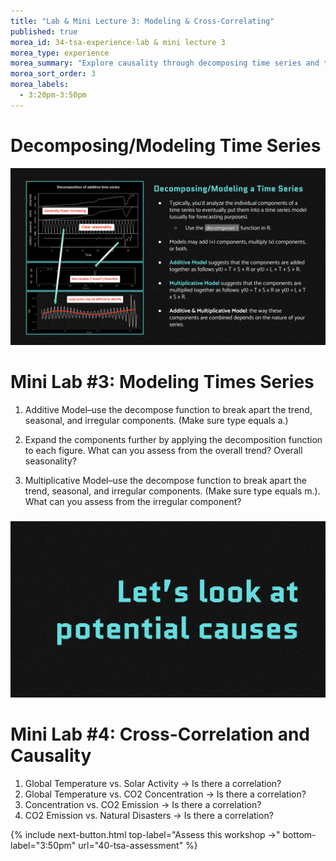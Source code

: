 ```yaml
---
title: "Lab & Mini Lecture 3: Modeling & Cross-Correlating"
published: true
morea_id: 34-tsa-experience-lab & mini lecture 3
morea_type: experience
morea_summary: "Explore causality through decomposing time series and then cross-correlating data sets."
morea_sort_order: 3
morea_labels:
  - 3:20pm-3:50pm
---
```


# Decomposing/Modeling Time Series
<img src="Screenshot 2023-12-01 at 2.59.48 AM.png" alt="Decomposing Time Series" width="1000"/>


###

# Mini Lab #3: Modeling Times Series
1. Additive Model–use the decompose function to break apart the trend, seasonal, and irregular components. (Make sure type equals a.)

2. Expand the components further by applying the decomposition function to each figure. What can you assess from the overall trend? Overall seasonality? 

3. Multiplicative Model–use the decompose function to break  apart the trend, seasonal, and irregular components. (Make sure type equals m.). What can you assess from the irregular component?


###

<img src="Screenshot 2023-12-01 at 3.01.30 AM.png" alt="Next Step" width="1000"/>


###

# Mini Lab #4: Cross-Correlation and Causality
1. Global Temperature vs. Solar Activity → Is there a correlation? 
2. Global Temperature vs. CO2 Concentration → Is there a correlation? 
3. Concentration vs. CO2 Emission → Is there a correlation? 
4. CO2 Emission vs. Natural Disasters → Is there a correlation?  



{% include next-button.html
top-label="Assess this workshop ->"
bottom-label="3:50pm"
url="40-tsa-assessment" %}